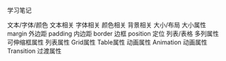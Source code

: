 学习笔记

文本/字体/颜色
文本相关
字体相关
颜色相关
背景相关
大小/布局
大小属性
margin 外边距
padding 内边距
border 边框
position 定位
列表/表格
多列属性
可伸缩框属性
列表属性
Grid属性
Table属性
动画属性
Animation 动画属性
Transition 过渡属性